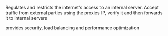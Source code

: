 Regulates and restricts the internet's access to an internal server.
Accept traffic from external parties using the proxies IP, verify it and then forwards it to internal servers

provides security, load balancing and performance optimization